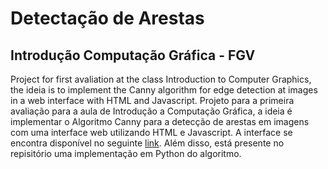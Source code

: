 # Detectação de Arestas
## Introdução Computação Gráfica - FGV
Project for first avaliation at the class Introduction to Computer Graphics, the ideia is to implement the Canny algorithm for edge detection at images in a web interface with HTML and Javascript.
Projeto para a primeira avaliação para a aula de Introdução a Computação Gráfica, a ideia é implementar o Algoritmo Canny para a detecção de arestas em imagens com uma interface web utilizando HTML e Javascript. A interface se encontra disponível no seguinte [link](giovanivaldrighi.github.io/Edge_Detection_CG). Além disso, está presente no repisitório uma implementação em Python do algoritmo.
